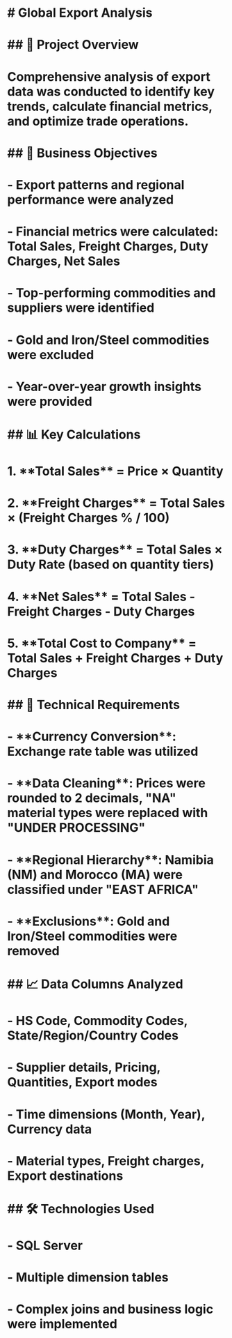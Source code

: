 # \# Global Export Analysis

# 

# \## 📖 Project Overview

# Comprehensive analysis of export data was conducted to identify key trends, calculate financial metrics, and optimize trade operations.

# 

# \## 🎯 Business Objectives

# \- Export patterns and regional performance were analyzed

# \- Financial metrics were calculated: Total Sales, Freight Charges, Duty Charges, Net Sales

# \- Top-performing commodities and suppliers were identified

# \- Gold and Iron/Steel commodities were excluded

# \- Year-over-year growth insights were provided

# 

# \## 📊 Key Calculations

# 1\. \*\*Total Sales\*\* = Price × Quantity

# 2\. \*\*Freight Charges\*\* = Total Sales × (Freight Charges % / 100)

# 3\. \*\*Duty Charges\*\* = Total Sales × Duty Rate (based on quantity tiers)

# 4\. \*\*Net Sales\*\* = Total Sales - Freight Charges - Duty Charges

# 5\. \*\*Total Cost to Company\*\* = Total Sales + Freight Charges + Duty Charges

# 

# \## 🔧 Technical Requirements

# \- \*\*Currency Conversion\*\*: Exchange rate table was utilized

# \- \*\*Data Cleaning\*\*: Prices were rounded to 2 decimals, "NA" material types were replaced with "UNDER PROCESSING"

# \- \*\*Regional Hierarchy\*\*: Namibia (NM) and Morocco (MA) were classified under "EAST AFRICA"

# \- \*\*Exclusions\*\*: Gold and Iron/Steel commodities were removed

# 

# \## 📈 Data Columns Analyzed

# \- HS Code, Commodity Codes, State/Region/Country Codes

# \- Supplier details, Pricing, Quantities, Export modes

# \- Time dimensions (Month, Year), Currency data

# \- Material types, Freight charges, Export destinations

# 

# \## 🛠️ Technologies Used

# \- SQL Server

# \- Multiple dimension tables

# \- Complex joins and business logic were implemented

